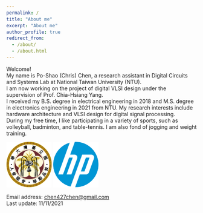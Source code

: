 ```yaml
---
permalink: /
title: "About me"
excerpt: "About me"
author_profile: true
redirect_from: 
  - /about/
  - /about.html
---
```


Welcome! <br> My name is Po-Shao (Chris) Chen, a research assistant in Digital Circuits and Systems Lab at National Taiwan University (NTU). <br/>
I am now working on the project of digital VLSI design under the supervision of Prof. Chia-Hsiang Yang. <br/>
I received my B.S. degree in electrical engineering in 2018 and M.S. degree in electronics engineering in 2021 from NTU. My research interests include hardware architecture and VLSI design for digital signal processing.<br/>
During my free time, I like participating in a variety of sports, such as volleyball, badminton, and table-tennis. I am also fond of jogging and weight training. <br/>

<img src='/images/ntu_emblem.png' width='120' >
<img src='/images/HP.jpg' width='120' > <br/>

Email address: chen427chen@gmail.com <br/>
Last update: 11/11/2021
